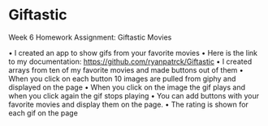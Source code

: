 # Giftastic

Week 6 Homework Assignment: Giftastic Movies

•    I created an app to show gifs from your favorite movies
•    Here is the link to my documentation: https://github.com/ryanpatrck/Giftastic
•    I created arrays from ten of my favorite movies and made buttons out of them
•    When you click on each button 10 images are pulled from giphy and displayed on the page
•    When  you click on the image the gif plays and when you click again the gif stops playing
•    You can add buttons with your favorite movies and display them on the page.
•     The rating is shown for each gif on the page

